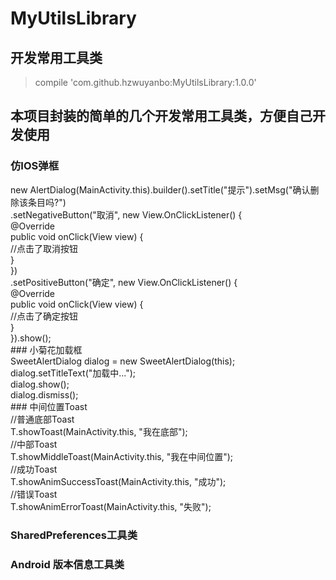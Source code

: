 # MyUtilsLibrary
## 开发常用工具类
>compile 'com.github.hzwuyanbo:MyUtilsLibrary:1.0.0'
## 本项目封装的简单的几个开发常用工具类，方便自己开发使用
### 仿IOS弹框
 <div>new AlertDialog(MainActivity.this).builder().setTitle("提示").setMsg("确认删除该条目吗?")</div>
       <div>              .setNegativeButton("取消", new View.OnClickListener() {</div>
             <div>            @Override</div>
                   <div>      public void onClick(View view) {</div>
                         <div>  //点击了取消按钮</div>
                         <div>}</div>
                     <div>})</div>
                     <div>.setPositiveButton("确定", new View.OnClickListener() {</div>
                         <div>@Override</div>
                         <div>public void onClick(View view) {</div>
                             <div>//点击了确定按钮</div>
                         <div>}</div>
                     <div>}).show();</div>
### 小菊花加载框
 <div>SweetAlertDialog dialog = new SweetAlertDialog(this);</div>
 <div>dialog.setTitleText("加载中...");</div>
 <div>dialog.show();</div>
 <div>dialog.dismiss();</div>
### 中间位置Toast
 <div> //普通底部Toast</div>
 <div>  T.showToast(MainActivity.this, "我在底部");</div>
 <div>  //中部Toast</div>
 <div>  T.showMiddleToast(MainActivity.this, "我在中间位置");</div>
 <div>   //成功Toast</div>
 <div>   T.showAnimSuccessToast(MainActivity.this, "成功");</div>
 <div>   //错误Toast</div>
 <div>    T.showAnimErrorToast(MainActivity.this, "失败");</div>
 
### SharedPreferences工具类
### Android 版本信息工具类

